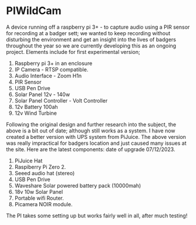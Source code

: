 # PIWildCam

A device running off a raspberry pi 3+ - to capture audio using a PIR sensor for recording at a badger sett; we wanted to keep recording
without disturbing the environment and get an insight into the lives of badgers throughout the year so we are currently developing this as an ongoing
project.
Elements include for first experimental version;

1. Raspberry pi 3+ in an enclosure
2. IP Camera - RTSP compatible.
3. Audio Interface - Zoom H1n
4. PIR Sensor
5. USB Pen Drive
6. Solar Panel 12v - 140w
7. Solar Panel Controller - Volt Controller
8. 12v Battery 100ah
9. 12v Wind Turbine

Following the original design and further research into the subject, the above is a bit out of date; although still works as a system.
I have now created a better version with UPS system from PiJuice. The above version was really impractical for badgers location and just caused many issues at the site.
Here are the latest components: 
date of upgrade 07/12/2023.

1. PiJuice Hat
2. Raspiberry Pi Zero 2.
3. Seeed audio hat (stereo)
4. USB Pen Drive
5. Waveshare Solar powered battery pack (10000mah)
6. 18v 10w Solar Panel
7. Portable wifi Router.
8. Picamera NOIR module. 


The PI takes some setting up but works fairly well in all, after much testing! 
